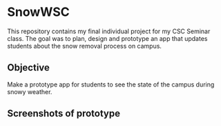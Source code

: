 # SnowWSC
This repository contains my final individual project for my CSC Seminar class. The goal was to plan, design and prototype an app that updates students about the snow removal process on campus.

## Objective
Make a prototype app for students to see the state of the campus during snowy weather.

## Screenshots of prototype

